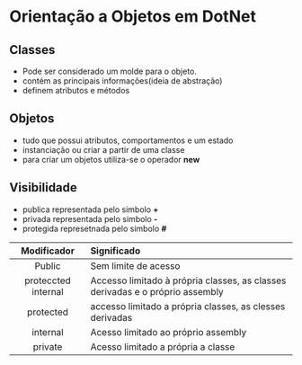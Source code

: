 # Orientação a Objetos em DotNet

## Classes

- Pode ser considerado um molde para o objeto.
- contém as principais informações(ideia de abstração)
- definem atributos e métodos

## Objetos

- tudo que possui atributos, comportamentos e um estado
- instanciação ou criar a partir de uma classe
- para criar um objetos utiliza-se o operador **new**

## Visibilidade

- publica representada pelo simbolo **+**
- privada representada pelo simbolo **-**
- protegida represetnada pelo simbolo **#**

 **Modificador**   |   **Significado**
:-------------------:|:------------------
Public | Sem limite de acesso
proteccted internal | Accesso limitado à própria classes, as classes derivadas e o próprio assembly
protected   | accesso limitado a própria classes, as clesses derivadas
internal | Acesso limitado ao próprio assembly
private | Acesso limitado a própria a classe
